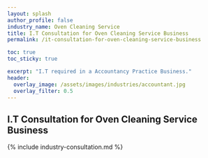 ```yaml
---
layout: splash 
author_profile: false 
industry_name: Oven Cleaning Service
title: I.T Consultation for Oven Cleaning Service Business
permalink: /it-consultation-for-oven-cleaning-service-business

toc: true
toc_sticky: true

excerpt: "I.T required in a Accountancy Practice Business."
header:
  overlay_image: /assets/images/industries/accountant.jpg
  overlay_filter: 0.5 
---
```


## I.T Consultation for Oven Cleaning Service Business

{% include industry-consultation.md %}
